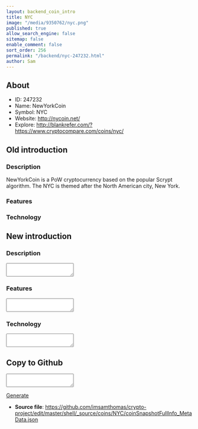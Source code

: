```yaml
---
layout: backend_coin_intro
title: NYC
image: "/media/9350762/nyc.png"
published: true
allow_search_engine: false
sitemap: false
enable_comment: false
sort_order: 256
permalink: "/backend/nyc-247232.html"
author: Sam
---
```


## About

- ID: 247232
- Name: NewYorkCoin
- Symbol: NYC
- Website: http://nycoin.net/
- Explore: http://blankrefer.com/?https://www.cryptocompare.com/coins/nyc/


## Old introduction

### Description

<p>NewYorkCoin is a PoW cryptocurrency based on the popular Scrypt algorithm. The NYC is themed after the North American city, New York.</p>

### Features


### Technology




## New introduction


### Description
<textarea id="meta_description" name="description"></textarea>

### Features
<textarea id="meta_features" name="features"></textarea>

### Technology
<textarea id="meta_technology" name="technology"></textarea>


## Copy to Github

<textarea id="coinsnapshotfullinfo_metadata"></textarea>

<a href="#gen" onclick="generateMetaDatJson()">Generate</a>

- **Source file**: <a href="https://github.com/imsamthomas/crypto-project/edit/master/shell/_source/coins/NYC/coinSnapshotFullInfo_MetaData.json">https://github.com/imsamthomas/crypto-project/edit/master/shell/_source/coins/NYC/coinSnapshotFullInfo_MetaData.json</a>

